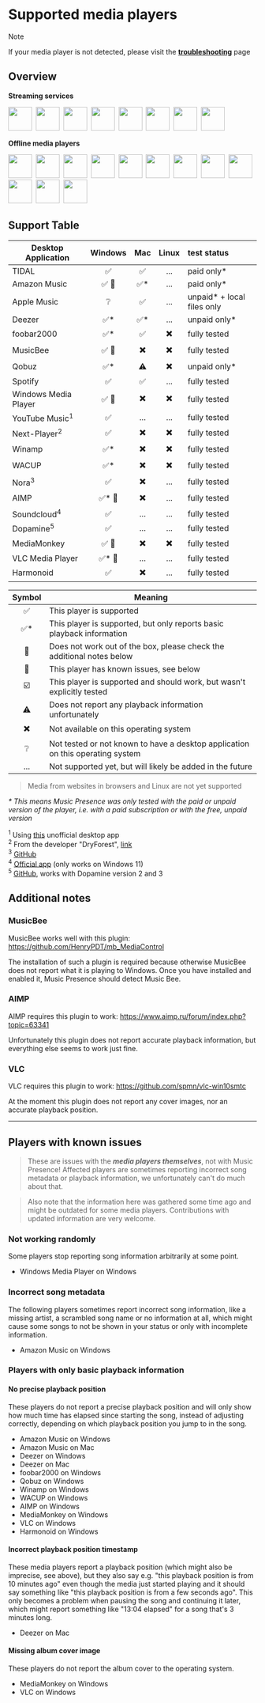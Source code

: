# Supported media players

> [!NOTE]
> If your media player is not detected,
please visit the [**troubleshooting**](./troubleshooting.md) page

## Overview

**Streaming services**

<span><a href="https://tidal.com"><img title="TIDAL" alt="" height="48" src="https://live.musicpresence.app/v2/tidal.ico"></a></span>&nbsp;
<span><a href="https://www.qobuz.com"><img title="Qobuz" alt="" height="48" src="https://live.musicpresence.app/v2/qobuz.ico"></a></span>&nbsp;
<span><a href="https://spotify.com"><img title="Spotify" alt="" height="48" src="https://live.musicpresence.app/v2/spotify.ico"></a></span>&nbsp;
<span><a href="https://www.deezer.com"><img title="Deezer" alt="" height="48" src="https://live.musicpresence.app/v2/deezer.ico"></a></span>&nbsp;
<span><a href="https://www.amazon.com/music"><img title="Amazon Music" alt="" height="48" src="https://live.musicpresence.app/v2/amazon-music.ico"></a></span>&nbsp;
<span><a href="https://music.apple.com"><img title="Apple Music" alt="" height="48" src="https://live.musicpresence.app/v2/apple-music.ico"></a></span>&nbsp;
<span><a href="https://th-ch.github.io/youtube-music/"><img title="YouTube Music (Unofficial Desktop)" alt="" height="48" src="https://live.musicpresence.app/v2/youtube-music.ico"></a></span>&nbsp;
<span><a href="https://apps.microsoft.com/detail/9nvjbt29b36l"><img title="SoundCloud" alt="" height="48" src="https://live.musicpresence.app/v2/soundcloud.ico"></a></span>&nbsp;

**Offline media players**

<span><a href="https://www.foobar2000.org"><img title="foobar2000" alt="" height="48" src="https://live.musicpresence.app/v2/foobar2000.ico"></a></span>&nbsp;
<span><a href="https://www.getmusicbee.com"><img title="MusicBee" alt="" height="48" src="https://live.musicpresence.app/v2/musicbee.ico"></a></span>&nbsp;
<span><a href="https://winamp.com/"><img title="Winamp" alt="" height="48" src="https://live.musicpresence.app/v2/winamp.ico"></a></span>&nbsp;
<span><a href="https://getwacup.com/"><img title="WACUP" alt="" height="48" src="https://live.musicpresence.app/v2/wacup.ico"></a></span>&nbsp;
<span><a href="https://www.videolan.org/vlc"><img title="VLC Media Player" alt="" height="48" src="https://live.musicpresence.app/v2/vlc.ico"></a></span>&nbsp;
<span><a href="https://www.aimp.ru"><img title="AIMP" alt="" height="48" src="https://live.musicpresence.app/v2/aimp.ico"></a></span>&nbsp;
<span><a href="https://www.mediamonkey.com"><img title="MediaMonkey" alt="" height="48" src="https://live.musicpresence.app/v2/mediamonkey.ico"></a></span>&nbsp;
<span><a href="https://en.wikipedia.org/wiki/Windows_Media_Player_(2022)"><img title="Windows Media Player" alt="" height="48" src="https://live.musicpresence.app/v2/windows-media-player.ico"></a></span>&nbsp;
<span><a href="https://github.com/Sandakan/Nora"><img title="Nora Music" alt="" height="48" src="https://live.musicpresence.app/v2/nora.ico"></a></span>&nbsp;
<span><a href="https://apps.microsoft.com/detail/9nblggh67n4f"><img title="Next-Player (DryForest)" alt="" height="48" src="https://live.musicpresence.app/v2/next-player.ico"></a></span>&nbsp;
<span><a href="https://github.com/digimezzo/dopamine"><img title="Dopamine" alt="" height="48" src="https://live.musicpresence.app/v2/dopamine.ico"></a></span>&nbsp;
<span><a href="https://harmonoid.com"><img title="Harmonoid" alt="" height="48" src="https://live.musicpresence.app/v2/harmonoid.ico"></a></span>&nbsp;

## Support Table

| Desktop Application       |                   Windows                   |           Mac            |          Linux           | test status                |
|---------------------------|:-------------------------------------------:|:------------------------:|:------------------------:|:---------------------------|
| TIDAL                     |             :white_check_mark:              |    :white_check_mark:    |           ...            | paid only*                 |
| Amazon Music              | :white_check_mark: :face_with_head_bandage: |   :white_check_mark:*    |           ...            | paid only*                 |
| Apple Music               |               :grey_question:               |    :white_check_mark:    |           ...            | unpaid* + local files only |
| Deezer                    |             :white_check_mark:*             |   :white_check_mark:*    |           ...            | unpaid only*               |
| foobar2000                |             :white_check_mark:*             |    :white_check_mark:    | :heavy_multiplication_x: | fully tested               |
| MusicBee                  |         :white_check_mark: :pencil:         | :heavy_multiplication_x: | :heavy_multiplication_x: | fully tested               |
| Qobuz                     |             :white_check_mark:*             |        :warning:         | :heavy_multiplication_x: | unpaid only*               |
| Spotify                   |             :white_check_mark:              |    :white_check_mark:    |           ...            | fully tested               |
| Windows Media Player      | :white_check_mark: :face_with_head_bandage: | :heavy_multiplication_x: | :heavy_multiplication_x: | fully tested               |
| YouTube Music<sup>1</sup> |             :white_check_mark:              |           ...            |           ...            | fully tested               |
| Next-Player<sup>2</sup>   |             :white_check_mark:              | :heavy_multiplication_x: | :heavy_multiplication_x: | fully tested               |
| Winamp                    |             :white_check_mark:*             | :heavy_multiplication_x: | :heavy_multiplication_x: | fully tested               |
| WACUP                     |             :white_check_mark:*             | :heavy_multiplication_x: | :heavy_multiplication_x: | fully tested               |
| Nora<sup>3</sup>          |             :white_check_mark:              | :heavy_multiplication_x: |           ...            | fully tested               |
| AIMP                      |        :white_check_mark:* :pencil:         | :heavy_multiplication_x: |           ...            | fully tested               |
| Soundcloud<sup>4</sup>    |             :white_check_mark:              |           ...            |           ...            | fully tested               |
| Dopamine<sup>5</sup>      |             :white_check_mark:              |           ...            |           ...            | fully tested               |
| MediaMonkey               | :white_check_mark: :face_with_head_bandage: | :heavy_multiplication_x: | :heavy_multiplication_x: | fully tested               |
| VLC Media Player          |        :white_check_mark:* :pencil:         |           ...            |           ...            | fully tested               |
| Harmonoid                 |             :white_check_mark:              | :heavy_multiplication_x: |           ...            | fully tested               |

|          Symbol          | Meaning                                                                        |
|:------------------------:|--------------------------------------------------------------------------------|
|    :white_check_mark:    | This player is supported                                                       |
|   :white_check_mark:*    | This player is supported, but only reports basic playback information          |
|         :pencil:         | Does not work out of the box, please check the additional notes below          |
| :face_with_head_bandage: | This player has known issues, see below                                        |
| :ballot_box_with_check:  | This player is supported and should work, but wasn't explicitly tested         |
|        :warning:         | Does not report any playback information unfortunately                         |
| :heavy_multiplication_x: | Not available on this operating system                                         |
|     :grey_question:      | Not tested or not known to have a desktop application on this operating system |
|           ...            | Not supported yet, but will likely be added in the future                      |

> Media from websites in browsers and Linux are not yet supported

*\* This means Music Presence was only tested
with the paid or unpaid version of the player,
i.e. with a paid subscription or with the free, unpaid version*

<sup>1</sup> Using [this](https://github.com/th-ch/youtube-music) unofficial desktop app  
<sup>2</sup> From the developer "DryForest", [link](https://apps.microsoft.com/detail/9nblggh67n4f)  
<sup>3</sup> [GitHub](https://github.com/Sandakan/Nora)  
<sup>4</sup> [Official app](https://apps.microsoft.com/detail/9nvjbt29b36l) (only works on Windows 11)  
<sup>5</sup> [GitHub](https://github.com/digimezzo/dopamine), works with Dopamine version 2 and 3

## Additional notes

### MusicBee

MusicBee works well with this plugin:
https://github.com/HenryPDT/mb_MediaControl

The installation of such a plugin is required
because otherwise MusicBee does not report what it is playing to Windows.
Once you have installed and enabled it, Music Presence should detect Music Bee.

### AIMP

AIMP requires this plugin to work:
https://www.aimp.ru/forum/index.php?topic=63341

Unfortunately this plugin does not report accurate playback information,
but everything else seems to work just fine.

### VLC

VLC requires this plugin to work:
https://github.com/spmn/vlc-win10smtc

At the moment this plugin does not report any cover images,
nor an accurate playback position.

---

## Players with known issues

> These are issues with the ***media players themselves***,
> not with Music Presence!
> Affected players are sometimes reporting
> incorrect song metadata or playback information,
> we unfortunately can't do much about that.

> Also note that the information here was gathered some time ago
> and might be outdated for some media players.
> Contributions with updated information are very welcome.

### Not working randomly

Some players stop reporting song information arbitrarily at some point.

- Windows Media Player on Windows

### Incorrect song metadata

The following players sometimes report incorrect song information,
like a missing artist, a scrambled song name or no information at all,
which might cause some songs to not be shown in your status
or only with incomplete information.

- Amazon Music on Windows

### Players with only basic playback information

#### No precise playback position

These players do not report a precise playback position
and will only show how much time has elapsed since starting the song,
instead of adjusting correctly,
depending on which playback position you jump to in the song.

- Amazon Music on Windows
- Amazon Music on Mac
- Deezer on Windows
- Deezer on Mac
- foobar2000 on Windows
- Qobuz on Windows
- Winamp on Windows
- WACUP on Windows
- AIMP on Windows
- MediaMonkey on Windows
- VLC on Windows
- Harmonoid on Windows

#### Incorrect playback position timestamp

These media players report a playback position
(which might also be imprecise, see above),
but they also say e.g. "this playback position is from 10 minutes ago"
even though the media just started playing and it should say something like
"this playback position is from a few seconds ago".
This only becomes a problem when pausing the song and continuing it later,
which might report something like "13:04 elapsed"
for a song that's 3 minutes long.

- Deezer on Mac

#### Missing album cover image

These players do not report the album cover to the operating system.

- MediaMonkey on Windows
- VLC on Windows

